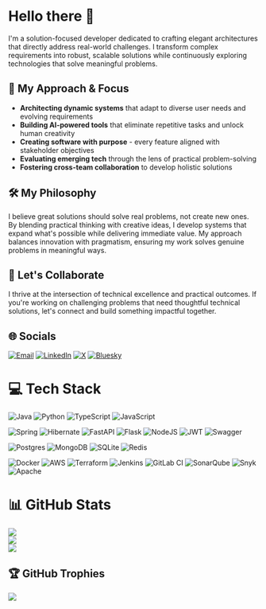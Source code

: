 # Hello there 👋

I'm a solution-focused developer dedicated to crafting elegant architectures that directly address real-world challenges. I transform complex requirements into robust, scalable solutions while continuously exploring technologies that solve meaningful problems.

## 🔭 My Approach & Focus

- **Architecting dynamic systems** that adapt to diverse user needs and evolving requirements
- **Building AI-powered tools** that eliminate repetitive tasks and unlock human creativity
- **Creating software with purpose** - every feature aligned with stakeholder objectives
- **Evaluating emerging tech** through the lens of practical problem-solving
- **Fostering cross-team collaboration** to develop holistic solutions

## 🛠️ My Philosophy

I believe great solutions should solve real problems, not create new ones. By blending practical thinking with creative ideas, I develop systems that expand what's possible while delivering immediate value. My approach balances innovation with pragmatism, ensuring my work solves genuine problems in meaningful ways.

## 💬 Let's Collaborate

I thrive at the intersection of technical excellence and practical outcomes. If you're working on challenging problems that need thoughtful technical solutions, let's connect and build something impactful together.

## 🌐 Socials

[![Email](https://img.shields.io/badge/Email-D14836?logo=gmail&logoColor=white)](mailto:subhransu.de.official@gmail.com)
[![LinkedIn](https://img.shields.io/badge/LinkedIn-%230077B5.svg?logo=linkedin&logoColor=white)](https://linkedin.com/in/subhransu-de)
[![X](https://img.shields.io/badge/X-black.svg?logo=X&logoColor=white)](https://x.com/Subhransu_D)
[![Bluesky](https://img.shields.io/badge/Bluesky-3686f7?logo=icloud&logoColor=white)](https://bsky.app/profile/subhransude.bsky.social)

# 💻 Tech Stack

![Java](https://img.shields.io/badge/java-%23ED8B00.svg?style=for-the-badge&logo=openjdk&logoColor=white)
![Python](https://img.shields.io/badge/python-3670A0?style=for-the-badge&logo=python&logoColor=ffdd54)
![TypeScript](https://img.shields.io/badge/typescript-%23007ACC.svg?style=for-the-badge&logo=typescript&logoColor=white)
![JavaScript](https://img.shields.io/badge/javascript-%23323330.svg?style=for-the-badge&logo=javascript&logoColor=%23F7DF1E)

![Spring](https://img.shields.io/badge/spring-%236DB33F.svg?style=for-the-badge&logo=spring&logoColor=white)
![Hibernate](https://img.shields.io/badge/Hibernate-59666C?style=for-the-badge&logo=Hibernate&logoColor=white)
![FastAPI](https://img.shields.io/badge/FastAPI-005571?style=for-the-badge&logo=fastapi)
![Flask](https://img.shields.io/badge/flask-%23000.svg?style=for-the-badge&logo=flask&logoColor=white)
![NodeJS](https://img.shields.io/badge/node.js-6DA55F?style=for-the-badge&logo=node.js&logoColor=white)
![JWT](https://img.shields.io/badge/JWT-black?style=for-the-badge&logo=JSON%20web%20tokens)
![Swagger](https://img.shields.io/badge/-Swagger-%23Clojure?style=for-the-badge&logo=swagger&logoColor=white)

![Postgres](https://img.shields.io/badge/postgres-%23316192.svg?style=for-the-badge&logo=postgresql&logoColor=white)
![MongoDB](https://img.shields.io/badge/MongoDB-%234ea94b.svg?style=for-the-badge&logo=mongodb&logoColor=white)
![SQLite](https://img.shields.io/badge/sqlite-%2307405e.svg?style=for-the-badge&logo=sqlite&logoColor=white)
![Redis](https://img.shields.io/badge/redis-%23DD0031.svg?style=for-the-badge&logo=redis&logoColor=white)

![Docker](https://img.shields.io/badge/docker-%230db7ed.svg?style=for-the-badge&logo=docker&logoColor=white)
![AWS](https://img.shields.io/badge/AWS-%23FF9900.svg?style=for-the-badge&logo=amazon-aws&logoColor=white)
![Terraform](https://img.shields.io/badge/terraform-%235835CC.svg?style=for-the-badge&logo=terraform&logoColor=white)
![Jenkins](https://img.shields.io/badge/jenkins-%232C5263.svg?style=for-the-badge&logo=jenkins&logoColor=white)
![GitLab CI](https://img.shields.io/badge/gitlab%20CI-%23181717.svg?style=for-the-badge&logo=gitlab&logoColor=white)
![SonarQube](https://img.shields.io/badge/SonarQube-black?style=for-the-badge&logo=sonarqube&logoColor=4E9BCD)
![Snyk](https://img.shields.io/badge/Snyk-8F238A?style=for-the-badge&logo=snyk&logoColor=white)
![Apache](https://img.shields.io/badge/apache-%23D42029.svg?style=for-the-badge&logo=apache&logoColor=white)

# 📊 GitHub Stats

![](https://github-readme-stats.vercel.app/api?username=Subhransu-De&theme=dark&hide_border=false&include_all_commits=true&count_private=false)<br/>
![](https://nirzak-streak-stats.vercel.app/?user=Subhransu-De&theme=dark&hide_border=false)<br/>
![](https://github-readme-stats.vercel.app/api/top-langs/?username=Subhransu-De&theme=dark&hide_border=false&include_all_commits=true&count_private=false&layout=compact)

## 🏆 GitHub Trophies

![](https://github-profile-trophy.vercel.app/?username=Subhransu-De&theme=dark&no-frame=false&no-bg=true&margin-w=4)
